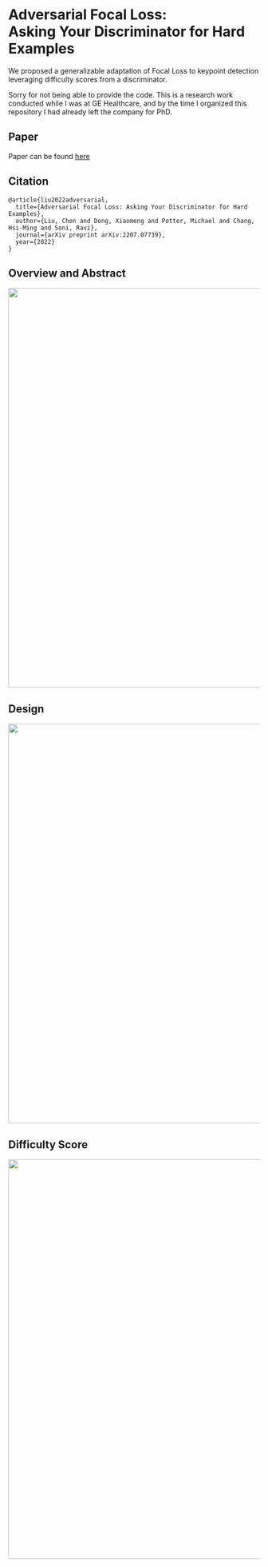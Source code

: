 # Adversarial Focal Loss: <br>Asking Your Discriminator for Hard Examples
We proposed a generalizable adaptation of Focal Loss to keypoint detection leveraging difficulty scores from a discriminator.

Sorry for not being able to provide the code. This is a research work conducted while I was at GE Healthcare, and by the time I organized this repository I had already left the company for PhD. 

## Paper
Paper can be found [here](https://arxiv.org/pdf/2207.07739.pdf)

## Citation
```
@article{liu2022adversarial,
  title={Adversarial Focal Loss: Asking Your Discriminator for Hard Examples},
  author={Liu, Chen and Dong, Xiaomeng and Potter, Michael and Chang, Hsi-Ming and Soni, Ravi},
  journal={arXiv preprint arXiv:2207.07739},
  year={2022}
}
```

## Overview and Abstract
<img src="https://github.com/ChenRaphaelLiu/AdversarialFocalLoss/blob/main/paper/github_display_01.png" width="800"/>

## Design
<img src="https://github.com/ChenRaphaelLiu/AdversarialFocalLoss/blob/main/paper/github_display_02.png" width="800"/>

## Difficulty Score
<img src="https://github.com/ChenRaphaelLiu/AdversarialFocalLoss/blob/main/paper/github_display_03.png" width="800"/>



